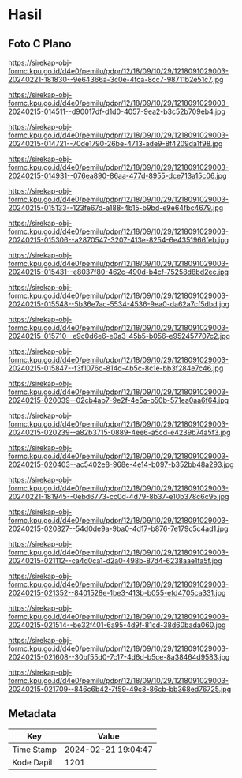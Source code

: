 # Hasil

## Foto C Plano

https://sirekap-obj-formc.kpu.go.id/d4e0/pemilu/pdpr/12/18/09/10/29/1218091029003-20240221-181830--9e64366a-3c0e-4fca-8cc7-98711b2e51c7.jpg

https://sirekap-obj-formc.kpu.go.id/d4e0/pemilu/pdpr/12/18/09/10/29/1218091029003-20240215-014511--d90017df-d1d0-4057-9ea2-b3c52b709eb4.jpg

https://sirekap-obj-formc.kpu.go.id/d4e0/pemilu/pdpr/12/18/09/10/29/1218091029003-20240215-014721--70de1790-26be-4713-ade9-8f4209da1f98.jpg

https://sirekap-obj-formc.kpu.go.id/d4e0/pemilu/pdpr/12/18/09/10/29/1218091029003-20240215-014931--076ea890-86aa-477d-8955-dce713a15c06.jpg

https://sirekap-obj-formc.kpu.go.id/d4e0/pemilu/pdpr/12/18/09/10/29/1218091029003-20240215-015133--123fe67d-a188-4b15-b9bd-e9e64fbc4679.jpg

https://sirekap-obj-formc.kpu.go.id/d4e0/pemilu/pdpr/12/18/09/10/29/1218091029003-20240215-015306--a2870547-3207-413e-8254-6e4351966feb.jpg

https://sirekap-obj-formc.kpu.go.id/d4e0/pemilu/pdpr/12/18/09/10/29/1218091029003-20240215-015431--e8037f80-462c-490d-b4cf-75258d8bd2ec.jpg

https://sirekap-obj-formc.kpu.go.id/d4e0/pemilu/pdpr/12/18/09/10/29/1218091029003-20240215-015548--5b36e7ac-5534-4536-9ea0-da62a7cf5dbd.jpg

https://sirekap-obj-formc.kpu.go.id/d4e0/pemilu/pdpr/12/18/09/10/29/1218091029003-20240215-015710--e9c0d6e6-e0a3-45b5-b056-e952457707c2.jpg

https://sirekap-obj-formc.kpu.go.id/d4e0/pemilu/pdpr/12/18/09/10/29/1218091029003-20240215-015847--f3f1076d-814d-4b5c-8c1e-bb3f284e7c46.jpg

https://sirekap-obj-formc.kpu.go.id/d4e0/pemilu/pdpr/12/18/09/10/29/1218091029003-20240215-020039--02cb4ab7-9e2f-4e5a-b50b-571ea0aa6f64.jpg

https://sirekap-obj-formc.kpu.go.id/d4e0/pemilu/pdpr/12/18/09/10/29/1218091029003-20240215-020239--a82b3715-0889-4ee6-a5cd-e4239b74a5f3.jpg

https://sirekap-obj-formc.kpu.go.id/d4e0/pemilu/pdpr/12/18/09/10/29/1218091029003-20240215-020403--ac5402e8-968e-4e14-b097-b352bb48a293.jpg

https://sirekap-obj-formc.kpu.go.id/d4e0/pemilu/pdpr/12/18/09/10/29/1218091029003-20240221-181945--0ebd6773-cc0d-4d79-8b37-e10b378c6c95.jpg

https://sirekap-obj-formc.kpu.go.id/d4e0/pemilu/pdpr/12/18/09/10/29/1218091029003-20240215-020827--54d0de9a-9ba0-4d17-b876-7e179c5c4ad1.jpg

https://sirekap-obj-formc.kpu.go.id/d4e0/pemilu/pdpr/12/18/09/10/29/1218091029003-20240215-021112--ca4d0ca1-d2a0-498b-87d4-6238aae1fa5f.jpg

https://sirekap-obj-formc.kpu.go.id/d4e0/pemilu/pdpr/12/18/09/10/29/1218091029003-20240215-021352--8401528e-1be3-413b-b055-efd4705ca331.jpg

https://sirekap-obj-formc.kpu.go.id/d4e0/pemilu/pdpr/12/18/09/10/29/1218091029003-20240215-021514--be32f401-6a95-4d9f-81cd-38d60bada060.jpg

https://sirekap-obj-formc.kpu.go.id/d4e0/pemilu/pdpr/12/18/09/10/29/1218091029003-20240215-021608--30bf55d0-7c17-4d6d-b5ce-8a38464d9583.jpg

https://sirekap-obj-formc.kpu.go.id/d4e0/pemilu/pdpr/12/18/09/10/29/1218091029003-20240215-021709--846c6b42-7f59-49c8-86cb-bb368ed76725.jpg


## Metadata

| Key        | Value               |
| ---------- | ------------------- |
| Time Stamp | 2024-02-21 19:04:47 |
| Kode Dapil | 1201                |



